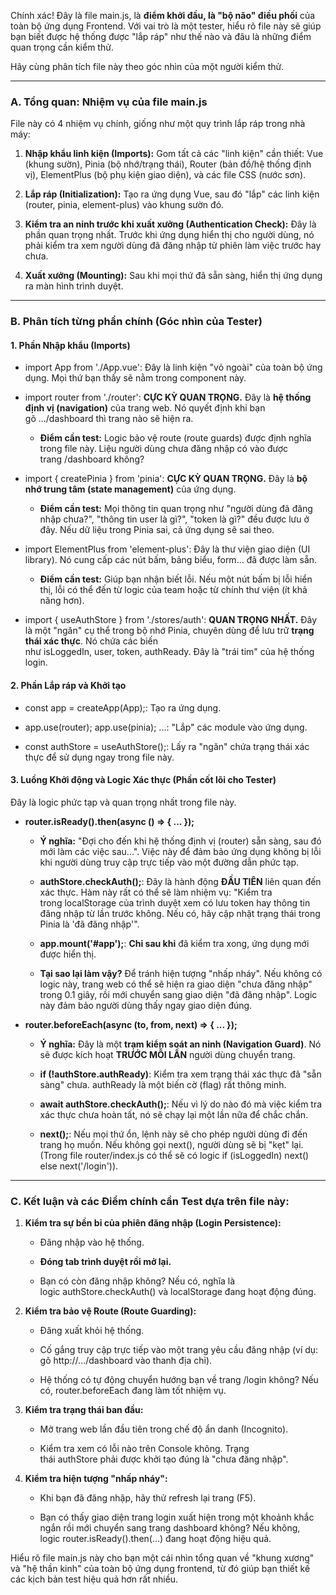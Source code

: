 Chính xác! Đây là file main.js, là **điểm khởi đầu, là "bộ não" điều phối** của toàn bộ ứng dụng Frontend. Với vai trò là một tester, hiểu rõ file này sẽ giúp bạn biết được hệ thống được "lắp ráp" như thế nào và đâu là những điểm quan trọng cần kiểm thử.

Hãy cùng phân tích file này theo góc nhìn của một người kiểm thử.

---

### **A. Tổng quan: Nhiệm vụ của file main.js**

File này có 4 nhiệm vụ chính, giống như một quy trình lắp ráp trong nhà máy:

1. **Nhập khẩu linh kiện (Imports):** Gom tất cả các "linh kiện" cần thiết: Vue (khung sườn), Pinia (bộ nhớ/trạng thái), Router (bản đồ/hệ thống định vị), ElementPlus (bộ phụ kiện giao diện), và các file CSS (nước sơn).
    
2. **Lắp ráp (Initialization):** Tạo ra ứng dụng Vue, sau đó "lắp" các linh kiện (router, pinia, element-plus) vào khung sườn đó.
    
3. **Kiểm tra an ninh trước khi xuất xưởng (Authentication Check):** Đây là phần quan trọng nhất. Trước khi ứng dụng hiển thị cho người dùng, nó phải kiểm tra xem người dùng đã đăng nhập từ phiên làm việc trước hay chưa.
    
4. **Xuất xưởng (Mounting):** Sau khi mọi thứ đã sẵn sàng, hiển thị ứng dụng ra màn hình trình duyệt.
    

---

### **B. Phân tích từng phần chính (Góc nhìn của Tester)**

#### **1. Phần Nhập khẩu (Imports)**

- import App from './App.vue': Đây là linh kiện "vỏ ngoài" của toàn bộ ứng dụng. Mọi thứ bạn thấy sẽ nằm trong component này.
    
- import router from './router': **CỰC KỲ QUAN TRỌNG.** Đây là **hệ thống định vị (navigation)** của trang web. Nó quyết định khi bạn gõ .../dashboard thì trang nào sẽ hiện ra.
    
    - **Điểm cần test:** Logic bảo vệ route (route guards) được định nghĩa trong file này. Liệu người dùng chưa đăng nhập có vào được trang /dashboard không?
        
- import { createPinia } from 'pinia': **CỰC KỲ QUAN TRỌNG.** Đây là **bộ nhớ trung tâm (state management)** của ứng dụng.
    
    - **Điểm cần test:** Mọi thông tin quan trọng như "người dùng đã đăng nhập chưa?", "thông tin user là gì?", "token là gì?" đều được lưu ở đây. Nếu dữ liệu trong Pinia sai, cả ứng dụng sẽ sai theo.
        
- import ElementPlus from 'element-plus': Đây là thư viện giao diện (UI library). Nó cung cấp các nút bấm, bảng biểu, form... đã được làm sẵn.
    
    - **Điểm cần test:** Giúp bạn nhận biết lỗi. Nếu một nút bấm bị lỗi hiển thị, lỗi có thể đến từ logic của team hoặc từ chính thư viện (ít khả năng hơn). 
        
- import { useAuthStore } from './stores/auth': **QUAN TRỌNG NHẤT.** Đây là một "ngăn" cụ thể trong bộ nhớ Pinia, chuyên dùng để lưu trữ **trạng thái xác thực**. Nó chứa các biến như isLoggedIn, user, token, authReady. Đây là "trái tim" của hệ thống login.
    

#### **2. Phần Lắp ráp và Khởi tạo**

- const app = createApp(App);: Tạo ra ứng dụng.
    
- app.use(router); app.use(pinia); ...: "Lắp" các module vào ứng dụng.
    
- const authStore = useAuthStore();: Lấy ra "ngăn" chứa trạng thái xác thực để sử dụng ngay trong file này.
    

#### **3. Luồng Khởi động và Logic Xác thực (Phần cốt lõi cho Tester)**

Đây là logic phức tạp và quan trọng nhất trong file này.

- **router.isReady().then(async () => { ... });**
    
    - **Ý nghĩa:** "Đợi cho đến khi hệ thống định vị (router) sẵn sàng, sau đó mới làm các việc sau...". Việc này để đảm bảo ứng dụng không bị lỗi khi người dùng truy cập trực tiếp vào một đường dẫn phức tạp.
        
    - **authStore.checkAuth();**: Đây là hành động **ĐẦU TIÊN** liên quan đến xác thực. Hàm này rất có thể sẽ làm nhiệm vụ: "Kiểm tra trong localStorage của trình duyệt xem có lưu token hay thông tin đăng nhập từ lần trước không. Nếu có, hãy cập nhật trạng thái trong Pinia là 'đã đăng nhập'".
        
    - **app.mount('#app');**: **Chỉ sau khi** đã kiểm tra xong, ứng dụng mới được hiển thị.
        
    - **Tại sao lại làm vậy?** Để tránh hiện tượng "nhấp nháy". Nếu không có logic này, trang web có thể sẽ hiện ra giao diện "chưa đăng nhập" trong 0.1 giây, rồi mới chuyển sang giao diện "đã đăng nhập". Logic này đảm bảo người dùng thấy ngay giao diện đúng.
        
- **router.beforeEach(async (to, from, next) => { ... });**
    
    - **Ý nghĩa:** Đây là một **trạm kiểm soát an ninh (Navigation Guard)**. Nó sẽ được kích hoạt **TRƯỚC MỖI LẦN** người dùng chuyển trang.
        
    - **if (!authStore.authReady)**: Kiểm tra xem trạng thái xác thực đã "sẵn sàng" chưa. authReady là một biến cờ (flag) rất thông minh.
        
    - **await authStore.checkAuth();**: Nếu vì lý do nào đó mà việc kiểm tra xác thực chưa hoàn tất, nó sẽ chạy lại một lần nữa để chắc chắn.
        
    - **next();**: Nếu mọi thứ ổn, lệnh này sẽ cho phép người dùng đi đến trang họ muốn. Nếu không gọi next(), người dùng sẽ bị "kẹt" lại. (Trong file router/index.js có thể sẽ có logic if (isLoggedIn) next() else next('/login')).
        

---

### **C. Kết luận và các Điểm chính cần Test dựa trên file này:**

1. **Kiểm tra sự bền bỉ của phiên đăng nhập (Login Persistence):**
    
    - Đăng nhập vào hệ thống.
        
    - **Đóng tab trình duyệt rồi mở lại.**
        
    - Bạn có còn đăng nhập không? Nếu có, nghĩa là logic authStore.checkAuth() và localStorage đang hoạt động đúng.
        
2. **Kiểm tra bảo vệ Route (Route Guarding):**
    
    - Đăng xuất khỏi hệ thống.
        
    - Cố gắng truy cập trực tiếp vào một trang yêu cầu đăng nhập (ví dụ: gõ http://.../dashboard vào thanh địa chỉ).
        
    - Hệ thống có tự động chuyển hướng bạn về trang /login không? Nếu có, router.beforeEach đang làm tốt nhiệm vụ.
        
3. **Kiểm tra trạng thái ban đầu:**
    
    - Mở trang web lần đầu tiên trong chế độ ẩn danh (Incognito).
        
    - Kiểm tra xem có lỗi nào trên Console không. Trạng thái authStore phải được khởi tạo đúng là "chưa đăng nhập".
        
4. **Kiểm tra hiện tượng "nhấp nháy":**
    
    - Khi bạn đã đăng nhập, hãy thử refresh lại trang (F5).
        
    - Bạn có thấy giao diện trang login xuất hiện trong một khoảnh khắc ngắn rồi mới chuyển sang trang dashboard không? Nếu không, logic router.isReady().then(...) đang hoạt động hiệu quả.
        

Hiểu rõ file main.js này cho bạn một cái nhìn tổng quan về "khung xương" và "hệ thần kinh" của toàn bộ ứng dụng frontend, từ đó giúp bạn thiết kế các kịch bản test hiệu quả hơn rất nhiều.